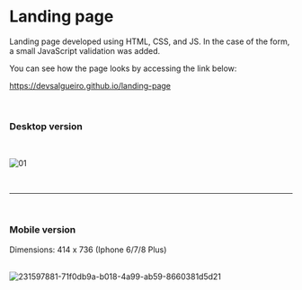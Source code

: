 ﻿# Landing page
 
Landing page developed using HTML, CSS, and JS. In the case of the form, a small JavaScript validation was added.

You can see how the page looks by accessing the link below:

<a href="https://devsalgueiro.github.io/landing-page" target="_blank">https://devsalgueiro.github.io/landing-page</a> 
 
<br>
<h3> Desktop version </h3>
<br>

![01](https://user-images.githubusercontent.com/111023661/231306301-49d56f2a-4b80-45cc-b59d-7b20bfe035b5.JPG)

<br><hr><br>

<h3> Mobile version </h3>

Dimensions: 414 x 736 (Iphone 6/7/8 Plus) 
<br><br>

![231597881-71f0db9a-b018-4a99-ab59-8660381d5d21](https://user-images.githubusercontent.com/111023661/231872303-ec7b08d6-b40f-431e-8f67-228ded4226ee.jpg)

